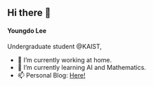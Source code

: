 ## Hi there 👋
#### Youngdo Lee

Undergraduate student @KAIST, 


- 🔭 I’m currently working at home.
- 🌱 I’m currently learning AI and Mathematics.
- 📫 Personal Blog: [Here!](https://leeyngdo.github.io/)

